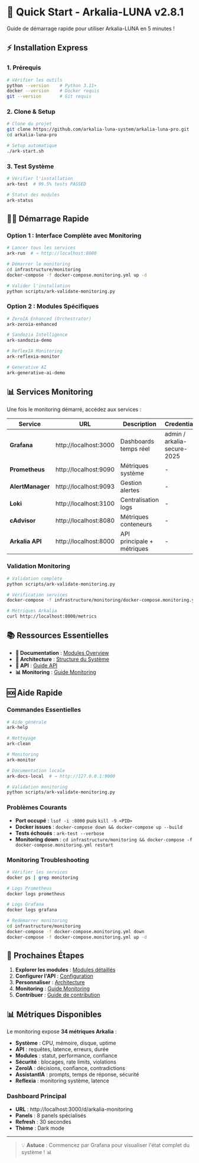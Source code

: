 # 🚀 Quick Start - Arkalia-LUNA v2.8.1

Guide de démarrage rapide pour utiliser Arkalia-LUNA en 5 minutes !

## ⚡ Installation Express

### 1. Prérequis
```bash
# Vérifier les outils
python --version    # Python 3.11+
docker --version    # Docker requis
git --version       # Git requis
```

### 2. Clone & Setup
```bash
# Clone du projet
git clone https://github.com/arkalia-luna-system/arkalia-luna-pro.git
cd arkalia-luna-pro

# Setup automatique
./ark-start.sh
```

### 3. Test Système
```bash
# Vérifier l'installation
ark-test  # 99.5% tests PASSED

# Statut des modules
ark-status
```

## 🏃‍♂️ Démarrage Rapide

### Option 1 : Interface Complète avec Monitoring
```bash
# Lancer tous les services
ark-run  # → http://localhost:8000

# Démarrer le monitoring
cd infrastructure/monitoring
docker-compose -f docker-compose.monitoring.yml up -d

# Valider l'installation
python scripts/ark-validate-monitoring.py
```

### Option 2 : Modules Spécifiques
```bash
# ZeroIA Enhanced (Orchestrator)
ark-zeroia-enhanced

# Sandozia Intelligence
ark-sandozia-demo

# ReflexIA Monitoring
ark-reflexia-monitor

# Generative AI
ark-generative-ai-demo
```

## 📊 Services Monitoring

Une fois le monitoring démarré, accédez aux services :

| Service | URL | Description | Credentials |
|---------|-----|-------------|-------------|
| **Grafana** | http://localhost:3000 | Dashboards temps réel | admin / arkalia-secure-2025 |
| **Prometheus** | http://localhost:9090 | Métriques système | - |
| **AlertManager** | http://localhost:9093 | Gestion alertes | - |
| **Loki** | http://localhost:3100 | Centralisation logs | - |
| **cAdvisor** | http://localhost:8080 | Métriques conteneurs | - |
| **Arkalia API** | http://localhost:8000 | API principale + métriques | - |

### Validation Monitoring
```bash
# Validation complète
python scripts/ark-validate-monitoring.py

# Vérification services
docker-compose -f infrastructure/monitoring/docker-compose.monitoring.yml ps

# Métriques Arkalia
curl http://localhost:8000/metrics
```

## 📚 Ressources Essentielles

- **📖 Documentation** : [Modules Overview](../core/modules.md)
- **🧠 Architecture** : [Structure du Système](../fonctionnement/structure.md)
- **🔧 API** : [Guide API](../reference/api.md)
- **📊 Monitoring** : [Guide Monitoring](../infrastructure/monitoring.md)

## 🆘 Aide Rapide

### Commandes Essentielles
```bash
# Aide générale
ark-help

# Nettoyage
ark-clean

# Monitoring
ark-monitor

# Documentation locale
ark-docs-local  # → http://127.0.0.1:9000

# Validation monitoring
python scripts/ark-validate-monitoring.py
```

### Problèmes Courants
- **Port occupé** : `lsof -i :8000` puis `kill -9 <PID>`
- **Docker issues** : `docker-compose down && docker-compose up --build`
- **Tests échoués** : `ark-test --verbose`
- **Monitoring down** : `cd infrastructure/monitoring && docker-compose -f docker-compose.monitoring.yml restart`

### Monitoring Troubleshooting
```bash
# Vérifier les services
docker ps | grep monitoring

# Logs Prometheus
docker logs prometheus

# Logs Grafana
docker logs grafana

# Redémarrer monitoring
cd infrastructure/monitoring
docker-compose -f docker-compose.monitoring.yml down
docker-compose -f docker-compose.monitoring.yml up -d
```

## 🎯 Prochaines Étapes

1. **Explorer les modules** : [Modules détaillés](../core/modules.md)
2. **Configurer l'API** : [Configuration](../infrastructure/configuration.md)
3. **Personnaliser** : [Architecture](../fonctionnement/structure.md)
4. **Monitoring** : [Guide Monitoring](../infrastructure/monitoring.md)
5. **Contribuer** : [Guide de contribution](../credits/CONTRIBUTING.md)

## 📊 Métriques Disponibles

Le monitoring expose **34 métriques Arkalia** :

- **Système** : CPU, mémoire, disque, uptime
- **API** : requêtes, latence, erreurs, durée
- **Modules** : statut, performance, confiance
- **Sécurité** : blocages, rate limits, violations
- **ZeroIA** : décisions, confiance, contradictions
- **AssistantIA** : prompts, temps de réponse, sécurité
- **Reflexia** : monitoring système, latence

### Dashboard Principal
- **URL** : http://localhost:3000/d/arkalia-monitoring
- **Panels** : 8 panels spécialisés
- **Refresh** : 30 secondes
- **Thème** : Dark mode

---

> 💡 **Astuce** : Commencez par Grafana pour visualiser l'état complet du système ! 📊
